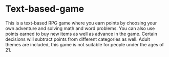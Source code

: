 # Text-based-game
This is a text-based RPG game where you earn points by choosing your own adventure and solving math and word problems. You can also use points earned to buy new items as well as advance in the game. Certain decisions will subtract points from different categories as well. Adult themes are included, this game is not suitable for people under the ages of 21.
